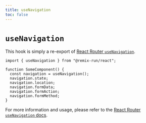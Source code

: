 ```yaml
---
title: useNavigation
toc: false
---
```


# `useNavigation`

<docs-info>This hook is simply a re-export of [React Router `useNavigation`][rr-usenavigation].</docs-info>

```tsx
import { useNavigation } from "@remix-run/react";

function SomeComponent() {
  const navigation = useNavigation();
  navigation.state;
  navigation.location;
  navigation.formData;
  navigation.formAction;
  navigation.formMethod;
}
```

<docs-info>For more information and usage, please refer to the [React Router `useNavigation` docs][rr-usenavigation].</docs-info>

[rr-usenavigation]: https://reactrouter.com/hooks/use-navigation
